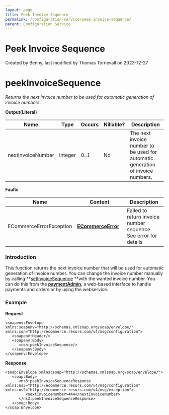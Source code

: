 ```yaml
---
layout: page
title: Peek Invoice Sequence
permalink: /configuration-service/peek-invoice-sequence/
parent: Configuration Service
---
```



# Peek Invoice Sequence 
Created by Benny, last modified by Thomas Tornevall on 2023-12-27
# peekInvoiceSequence
*Returns the next invoice number to be used for automatic generation of
invoice numbers.*
  
**Output(Literal)**
  
| Name              | Type    | Occurs | Nillable? | Description                                                                     |
|-------------------|---------|--------|-----------|---------------------------------------------------------------------------------|
| nextInvoiceNumber | integer | 0..1   | No        | The next invoice number to be used for automatic generation of invoice numbers. |
  
  
**Faults**
  
| Name                    | Content                                             | Description                                                     |
|-------------------------|-----------------------------------------------------|-----------------------------------------------------------------|
| ECommerceErrorException | **[ECommerceError](ECommerceError_1475945.html)**   | Failed to return invoice number sequence. See error for details |
  
### Introduction
This function returns the next invoice number that will be used for
automatic generation of invoice number. You can change the invoice
number manually by calling
**[setInvoiceSequence](Set-Invoice-Sequence_1475889.html) **with the
wanted invoice number. You can do this from
the [**paymentAdmin**](Payment-administration-GUI_327748.html), a
web-based interface to handle payments and orders or by using the
webservice.
### Example
**Request**
``` syntaxhighlighter-pre
<soapenv:Envelope xmlns:soapenv="http://schemas.xmlsoap.org/soap/envelope/" xmlns:con="http://ecommerce.resurs.com/v4/msg/configuration">
   <soapenv:Header/>
   <soapenv:Body>
      <con:peekInvoiceSequence/>
   </soapenv:Body>
</soapenv:Envelope>
```
**Response**
``` syntaxhighlighter-pre
<soap:Envelope xmlns:soap="http://schemas.xmlsoap.org/soap/envelope/">
   <soap:Body>
      <ns3:peekInvoiceSequenceResponse xmlns:ns3="http://ecommerce.resurs.com/v4/msg/configuration" xmlns:ns2="http://ecommerce.resurs.com/v4/msg/exception">
         <nextInvoiceNumber>444</nextInvoiceNumber>
      </ns3:peekInvoiceSequenceResponse>
   </soap:Body>
</soap:Envelope>
```
